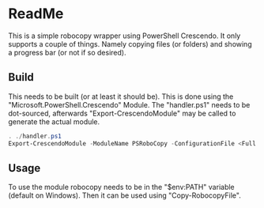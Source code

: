 # ReadMe

This is a simple robocopy wrapper using PowerShell Crescendo. It only supports a couple of things. Namely copying files (or folders) and showing a progress bar (or not if so desired).

## Build

This needs to be built (or at least it should be). This is done using the
"Microsoft.PowerShell.Crescendo" Module. The "handler.ps1" needs to be dot-sourced, afterwards "Export-CrescendoModule" may be called to generate the actual module.

```powershell
. ./handler.ps1
Export-CrescendoModule -ModuleName PSRoboCopy -ConfigurationFile <Full Path>/robocopy.crescendo.config.json -Verbose
```

## Usage

To use the module robocopy needs to be in the "$env:PATH" variable (default on Windows). Then it can be used using "Copy-RobocopyFile".
